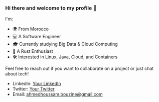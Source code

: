 ### Hi there and welcome to my profile 👋

I'm:

- 🌍 From Morocco
- 💻 A Software Engineer
- 🎓 Currently studying Big Data & Cloud Computing
- 🦀 A Rust Enthusiast
- 🛠️ Interested in Linux, Java, Cloud, and Containers


Feel free to reach out if you want to collaborate on a project or just chat about tech!

- LinkedIn: [Your LinkedIn](https://www.linkedin.com/in/ahmed-houssam-bouzine/)
- Twitter: [Your Twitter](https://x.com/assadon_)
- Email: ahmedhoussam.bouzine@gmail.com
